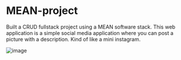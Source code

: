 # MEAN-project
Built a CRUD fullstack project using a MEAN software stack. This web application is a simple social media application where you can post a picture with a description. Kind of like a mini instagram. 

![image](https://user-images.githubusercontent.com/69646976/139166804-93c36643-a09b-4b70-80c4-e2d7f4e8aa3b.png)
